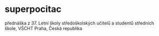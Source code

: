 # superpocitac
přednáška z 37. Letní školy středoškolských učitelů a studentů středních škole, VŠCHT Praha, Česká republika 

